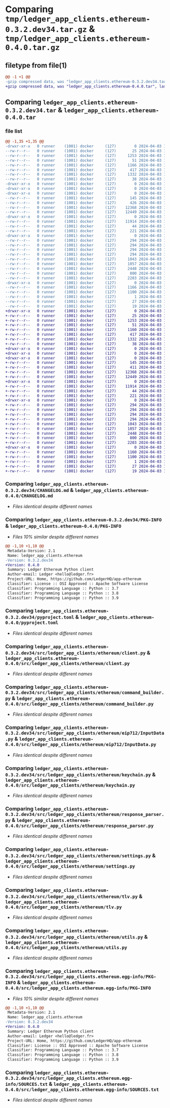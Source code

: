 # Comparing `tmp/ledger_app_clients.ethereum-0.3.2.dev34.tar.gz` & `tmp/ledger_app_clients.ethereum-0.4.0.tar.gz`

## filetype from file(1)

```diff
@@ -1 +1 @@
-gzip compressed data, was "ledger_app_clients.ethereum-0.3.2.dev34.tar", last modified: Wed Apr  3 11:58:54 2024, max compression
+gzip compressed data, was "ledger_app_clients.ethereum-0.4.0.tar", last modified: Wed Apr  3 11:59:57 2024, max compression
```

## Comparing `ledger_app_clients.ethereum-0.3.2.dev34.tar` & `ledger_app_clients.ethereum-0.4.0.tar`

### file list

```diff
@@ -1,35 +1,35 @@
-drwxr-xr-x   0 runner    (1001) docker     (127)        0 2024-04-03 11:58:54.083281 ledger_app_clients.ethereum-0.3.2.dev34/
--rw-r--r--   0 runner    (1001) docker     (127)       25 2024-04-03 11:58:48.000000 ledger_app_clients.ethereum-0.3.2.dev34/.gitignore
--rw-r--r--   0 runner    (1001) docker     (127)     1253 2024-04-03 11:58:48.000000 ledger_app_clients.ethereum-0.3.2.dev34/CHANGELOG.md
--rw-r--r--   0 runner    (1001) docker     (127)       51 2024-04-03 11:58:48.000000 ledger_app_clients.ethereum-0.3.2.dev34/MANIFEST.in
--rw-r--r--   0 runner    (1001) docker     (127)     1166 2024-04-03 11:58:54.083281 ledger_app_clients.ethereum-0.3.2.dev34/PKG-INFO
--rw-r--r--   0 runner    (1001) docker     (127)      417 2024-04-03 11:58:48.000000 ledger_app_clients.ethereum-0.3.2.dev34/README.md
--rw-r--r--   0 runner    (1001) docker     (127)     1332 2024-04-03 11:58:48.000000 ledger_app_clients.ethereum-0.3.2.dev34/pyproject.toml
--rw-r--r--   0 runner    (1001) docker     (127)       38 2024-04-03 11:58:54.083281 ledger_app_clients.ethereum-0.3.2.dev34/setup.cfg
-drwxr-xr-x   0 runner    (1001) docker     (127)        0 2024-04-03 11:58:54.079281 ledger_app_clients.ethereum-0.3.2.dev34/src/
-drwxr-xr-x   0 runner    (1001) docker     (127)        0 2024-04-03 11:58:54.079281 ledger_app_clients.ethereum-0.3.2.dev34/src/ledger_app_clients/
-drwxr-xr-x   0 runner    (1001) docker     (127)        0 2024-04-03 11:58:54.083281 ledger_app_clients.ethereum-0.3.2.dev34/src/ledger_app_clients/ethereum/
--rw-r--r--   0 runner    (1001) docker     (127)      145 2024-04-03 11:58:48.000000 ledger_app_clients.ethereum-0.3.2.dev34/src/ledger_app_clients/ethereum/__init__.py
--rw-r--r--   0 runner    (1001) docker     (127)      426 2024-04-03 11:58:53.000000 ledger_app_clients.ethereum-0.3.2.dev34/src/ledger_app_clients/ethereum/__version__.py
--rw-r--r--   0 runner    (1001) docker     (127)    12368 2024-04-03 11:58:48.000000 ledger_app_clients.ethereum-0.3.2.dev34/src/ledger_app_clients/ethereum/client.py
--rw-r--r--   0 runner    (1001) docker     (127)    12449 2024-04-03 11:58:48.000000 ledger_app_clients.ethereum-0.3.2.dev34/src/ledger_app_clients/ethereum/command_builder.py
-drwxr-xr-x   0 runner    (1001) docker     (127)        0 2024-04-03 11:58:54.083281 ledger_app_clients.ethereum-0.3.2.dev34/src/ledger_app_clients/ethereum/eip712/
--rw-r--r--   0 runner    (1001) docker     (127)    11914 2024-04-03 11:58:48.000000 ledger_app_clients.ethereum-0.3.2.dev34/src/ledger_app_clients/ethereum/eip712/InputData.py
--rw-r--r--   0 runner    (1001) docker     (127)       44 2024-04-03 11:58:48.000000 ledger_app_clients.ethereum-0.3.2.dev34/src/ledger_app_clients/ethereum/eip712/__init__.py
--rw-r--r--   0 runner    (1001) docker     (127)      221 2024-04-03 11:58:48.000000 ledger_app_clients.ethereum-0.3.2.dev34/src/ledger_app_clients/ethereum/eip712/struct.py
-drwxr-xr-x   0 runner    (1001) docker     (127)        0 2024-04-03 11:58:54.083281 ledger_app_clients.ethereum-0.3.2.dev34/src/ledger_app_clients/ethereum/keychain/
--rw-r--r--   0 runner    (1001) docker     (127)      294 2024-04-03 11:58:48.000000 ledger_app_clients.ethereum-0.3.2.dev34/src/ledger_app_clients/ethereum/keychain/cal.pem
--rw-r--r--   0 runner    (1001) docker     (127)      294 2024-04-03 11:58:48.000000 ledger_app_clients.ethereum-0.3.2.dev34/src/ledger_app_clients/ethereum/keychain/domain_name.pem
--rw-r--r--   0 runner    (1001) docker     (127)      294 2024-04-03 11:58:48.000000 ledger_app_clients.ethereum-0.3.2.dev34/src/ledger_app_clients/ethereum/keychain/nft.pem
--rw-r--r--   0 runner    (1001) docker     (127)      294 2024-04-03 11:58:48.000000 ledger_app_clients.ethereum-0.3.2.dev34/src/ledger_app_clients/ethereum/keychain/set_plugin.pem
--rw-r--r--   0 runner    (1001) docker     (127)     1043 2024-04-03 11:58:48.000000 ledger_app_clients.ethereum-0.3.2.dev34/src/ledger_app_clients/ethereum/keychain.py
--rw-r--r--   0 runner    (1001) docker     (127)     1057 2024-04-03 11:58:48.000000 ledger_app_clients.ethereum-0.3.2.dev34/src/ledger_app_clients/ethereum/response_parser.py
--rw-r--r--   0 runner    (1001) docker     (127)     2448 2024-04-03 11:58:48.000000 ledger_app_clients.ethereum-0.3.2.dev34/src/ledger_app_clients/ethereum/settings.py
--rw-r--r--   0 runner    (1001) docker     (127)      800 2024-04-03 11:58:48.000000 ledger_app_clients.ethereum-0.3.2.dev34/src/ledger_app_clients/ethereum/tlv.py
--rw-r--r--   0 runner    (1001) docker     (127)     2203 2024-04-03 11:58:48.000000 ledger_app_clients.ethereum-0.3.2.dev34/src/ledger_app_clients/ethereum/utils.py
-drwxr-xr-x   0 runner    (1001) docker     (127)        0 2024-04-03 11:58:54.083281 ledger_app_clients.ethereum-0.3.2.dev34/src/ledger_app_clients.ethereum.egg-info/
--rw-r--r--   0 runner    (1001) docker     (127)     1166 2024-04-03 11:58:53.000000 ledger_app_clients.ethereum-0.3.2.dev34/src/ledger_app_clients.ethereum.egg-info/PKG-INFO
--rw-r--r--   0 runner    (1001) docker     (127)     1100 2024-04-03 11:58:54.000000 ledger_app_clients.ethereum-0.3.2.dev34/src/ledger_app_clients.ethereum.egg-info/SOURCES.txt
--rw-r--r--   0 runner    (1001) docker     (127)        1 2024-04-03 11:58:53.000000 ledger_app_clients.ethereum-0.3.2.dev34/src/ledger_app_clients.ethereum.egg-info/dependency_links.txt
--rw-r--r--   0 runner    (1001) docker     (127)       27 2024-04-03 11:58:53.000000 ledger_app_clients.ethereum-0.3.2.dev34/src/ledger_app_clients.ethereum.egg-info/requires.txt
--rw-r--r--   0 runner    (1001) docker     (127)       19 2024-04-03 11:58:53.000000 ledger_app_clients.ethereum-0.3.2.dev34/src/ledger_app_clients.ethereum.egg-info/top_level.txt
+drwxr-xr-x   0 runner    (1001) docker     (127)        0 2024-04-03 11:59:57.169577 ledger_app_clients.ethereum-0.4.0/
+-rw-r--r--   0 runner    (1001) docker     (127)       25 2024-04-03 11:59:49.000000 ledger_app_clients.ethereum-0.4.0/.gitignore
+-rw-r--r--   0 runner    (1001) docker     (127)     1253 2024-04-03 11:59:49.000000 ledger_app_clients.ethereum-0.4.0/CHANGELOG.md
+-rw-r--r--   0 runner    (1001) docker     (127)       51 2024-04-03 11:59:49.000000 ledger_app_clients.ethereum-0.4.0/MANIFEST.in
+-rw-r--r--   0 runner    (1001) docker     (127)     1160 2024-04-03 11:59:57.169577 ledger_app_clients.ethereum-0.4.0/PKG-INFO
+-rw-r--r--   0 runner    (1001) docker     (127)      417 2024-04-03 11:59:49.000000 ledger_app_clients.ethereum-0.4.0/README.md
+-rw-r--r--   0 runner    (1001) docker     (127)     1332 2024-04-03 11:59:49.000000 ledger_app_clients.ethereum-0.4.0/pyproject.toml
+-rw-r--r--   0 runner    (1001) docker     (127)       38 2024-04-03 11:59:57.169577 ledger_app_clients.ethereum-0.4.0/setup.cfg
+drwxr-xr-x   0 runner    (1001) docker     (127)        0 2024-04-03 11:59:57.161577 ledger_app_clients.ethereum-0.4.0/src/
+drwxr-xr-x   0 runner    (1001) docker     (127)        0 2024-04-03 11:59:57.161577 ledger_app_clients.ethereum-0.4.0/src/ledger_app_clients/
+drwxr-xr-x   0 runner    (1001) docker     (127)        0 2024-04-03 11:59:57.165577 ledger_app_clients.ethereum-0.4.0/src/ledger_app_clients/ethereum/
+-rw-r--r--   0 runner    (1001) docker     (127)      145 2024-04-03 11:59:49.000000 ledger_app_clients.ethereum-0.4.0/src/ledger_app_clients/ethereum/__init__.py
+-rw-r--r--   0 runner    (1001) docker     (127)      411 2024-04-03 11:59:56.000000 ledger_app_clients.ethereum-0.4.0/src/ledger_app_clients/ethereum/__version__.py
+-rw-r--r--   0 runner    (1001) docker     (127)    12368 2024-04-03 11:59:49.000000 ledger_app_clients.ethereum-0.4.0/src/ledger_app_clients/ethereum/client.py
+-rw-r--r--   0 runner    (1001) docker     (127)    12449 2024-04-03 11:59:49.000000 ledger_app_clients.ethereum-0.4.0/src/ledger_app_clients/ethereum/command_builder.py
+drwxr-xr-x   0 runner    (1001) docker     (127)        0 2024-04-03 11:59:57.165577 ledger_app_clients.ethereum-0.4.0/src/ledger_app_clients/ethereum/eip712/
+-rw-r--r--   0 runner    (1001) docker     (127)    11914 2024-04-03 11:59:49.000000 ledger_app_clients.ethereum-0.4.0/src/ledger_app_clients/ethereum/eip712/InputData.py
+-rw-r--r--   0 runner    (1001) docker     (127)       44 2024-04-03 11:59:49.000000 ledger_app_clients.ethereum-0.4.0/src/ledger_app_clients/ethereum/eip712/__init__.py
+-rw-r--r--   0 runner    (1001) docker     (127)      221 2024-04-03 11:59:49.000000 ledger_app_clients.ethereum-0.4.0/src/ledger_app_clients/ethereum/eip712/struct.py
+drwxr-xr-x   0 runner    (1001) docker     (127)        0 2024-04-03 11:59:57.165577 ledger_app_clients.ethereum-0.4.0/src/ledger_app_clients/ethereum/keychain/
+-rw-r--r--   0 runner    (1001) docker     (127)      294 2024-04-03 11:59:49.000000 ledger_app_clients.ethereum-0.4.0/src/ledger_app_clients/ethereum/keychain/cal.pem
+-rw-r--r--   0 runner    (1001) docker     (127)      294 2024-04-03 11:59:49.000000 ledger_app_clients.ethereum-0.4.0/src/ledger_app_clients/ethereum/keychain/domain_name.pem
+-rw-r--r--   0 runner    (1001) docker     (127)      294 2024-04-03 11:59:49.000000 ledger_app_clients.ethereum-0.4.0/src/ledger_app_clients/ethereum/keychain/nft.pem
+-rw-r--r--   0 runner    (1001) docker     (127)      294 2024-04-03 11:59:49.000000 ledger_app_clients.ethereum-0.4.0/src/ledger_app_clients/ethereum/keychain/set_plugin.pem
+-rw-r--r--   0 runner    (1001) docker     (127)     1043 2024-04-03 11:59:49.000000 ledger_app_clients.ethereum-0.4.0/src/ledger_app_clients/ethereum/keychain.py
+-rw-r--r--   0 runner    (1001) docker     (127)     1057 2024-04-03 11:59:49.000000 ledger_app_clients.ethereum-0.4.0/src/ledger_app_clients/ethereum/response_parser.py
+-rw-r--r--   0 runner    (1001) docker     (127)     2448 2024-04-03 11:59:49.000000 ledger_app_clients.ethereum-0.4.0/src/ledger_app_clients/ethereum/settings.py
+-rw-r--r--   0 runner    (1001) docker     (127)      800 2024-04-03 11:59:49.000000 ledger_app_clients.ethereum-0.4.0/src/ledger_app_clients/ethereum/tlv.py
+-rw-r--r--   0 runner    (1001) docker     (127)     2203 2024-04-03 11:59:49.000000 ledger_app_clients.ethereum-0.4.0/src/ledger_app_clients/ethereum/utils.py
+drwxr-xr-x   0 runner    (1001) docker     (127)        0 2024-04-03 11:59:57.169577 ledger_app_clients.ethereum-0.4.0/src/ledger_app_clients.ethereum.egg-info/
+-rw-r--r--   0 runner    (1001) docker     (127)     1160 2024-04-03 11:59:57.000000 ledger_app_clients.ethereum-0.4.0/src/ledger_app_clients.ethereum.egg-info/PKG-INFO
+-rw-r--r--   0 runner    (1001) docker     (127)     1100 2024-04-03 11:59:57.000000 ledger_app_clients.ethereum-0.4.0/src/ledger_app_clients.ethereum.egg-info/SOURCES.txt
+-rw-r--r--   0 runner    (1001) docker     (127)        1 2024-04-03 11:59:57.000000 ledger_app_clients.ethereum-0.4.0/src/ledger_app_clients.ethereum.egg-info/dependency_links.txt
+-rw-r--r--   0 runner    (1001) docker     (127)       27 2024-04-03 11:59:57.000000 ledger_app_clients.ethereum-0.4.0/src/ledger_app_clients.ethereum.egg-info/requires.txt
+-rw-r--r--   0 runner    (1001) docker     (127)       19 2024-04-03 11:59:57.000000 ledger_app_clients.ethereum-0.4.0/src/ledger_app_clients.ethereum.egg-info/top_level.txt
```

### Comparing `ledger_app_clients.ethereum-0.3.2.dev34/CHANGELOG.md` & `ledger_app_clients.ethereum-0.4.0/CHANGELOG.md`

 * *Files identical despite different names*

### Comparing `ledger_app_clients.ethereum-0.3.2.dev34/PKG-INFO` & `ledger_app_clients.ethereum-0.4.0/PKG-INFO`

 * *Files 10% similar despite different names*

```diff
@@ -1,10 +1,10 @@
 Metadata-Version: 2.1
 Name: ledger_app_clients.ethereum
-Version: 0.3.2.dev34
+Version: 0.4.0
 Summary: Ledger Ethereum Python client
 Author-email: Ledger <hello@ledger.fr>
 Project-URL: Home, https://github.com/LedgerHQ/app-ethereum
 Classifier: License :: OSI Approved :: Apache Software License
 Classifier: Programming Language :: Python :: 3.7
 Classifier: Programming Language :: Python :: 3.8
 Classifier: Programming Language :: Python :: 3.9
```

### Comparing `ledger_app_clients.ethereum-0.3.2.dev34/pyproject.toml` & `ledger_app_clients.ethereum-0.4.0/pyproject.toml`

 * *Files identical despite different names*

### Comparing `ledger_app_clients.ethereum-0.3.2.dev34/src/ledger_app_clients/ethereum/client.py` & `ledger_app_clients.ethereum-0.4.0/src/ledger_app_clients/ethereum/client.py`

 * *Files identical despite different names*

### Comparing `ledger_app_clients.ethereum-0.3.2.dev34/src/ledger_app_clients/ethereum/command_builder.py` & `ledger_app_clients.ethereum-0.4.0/src/ledger_app_clients/ethereum/command_builder.py`

 * *Files identical despite different names*

### Comparing `ledger_app_clients.ethereum-0.3.2.dev34/src/ledger_app_clients/ethereum/eip712/InputData.py` & `ledger_app_clients.ethereum-0.4.0/src/ledger_app_clients/ethereum/eip712/InputData.py`

 * *Files identical despite different names*

### Comparing `ledger_app_clients.ethereum-0.3.2.dev34/src/ledger_app_clients/ethereum/keychain.py` & `ledger_app_clients.ethereum-0.4.0/src/ledger_app_clients/ethereum/keychain.py`

 * *Files identical despite different names*

### Comparing `ledger_app_clients.ethereum-0.3.2.dev34/src/ledger_app_clients/ethereum/response_parser.py` & `ledger_app_clients.ethereum-0.4.0/src/ledger_app_clients/ethereum/response_parser.py`

 * *Files identical despite different names*

### Comparing `ledger_app_clients.ethereum-0.3.2.dev34/src/ledger_app_clients/ethereum/settings.py` & `ledger_app_clients.ethereum-0.4.0/src/ledger_app_clients/ethereum/settings.py`

 * *Files identical despite different names*

### Comparing `ledger_app_clients.ethereum-0.3.2.dev34/src/ledger_app_clients/ethereum/tlv.py` & `ledger_app_clients.ethereum-0.4.0/src/ledger_app_clients/ethereum/tlv.py`

 * *Files identical despite different names*

### Comparing `ledger_app_clients.ethereum-0.3.2.dev34/src/ledger_app_clients/ethereum/utils.py` & `ledger_app_clients.ethereum-0.4.0/src/ledger_app_clients/ethereum/utils.py`

 * *Files identical despite different names*

### Comparing `ledger_app_clients.ethereum-0.3.2.dev34/src/ledger_app_clients.ethereum.egg-info/PKG-INFO` & `ledger_app_clients.ethereum-0.4.0/src/ledger_app_clients.ethereum.egg-info/PKG-INFO`

 * *Files 10% similar despite different names*

```diff
@@ -1,10 +1,10 @@
 Metadata-Version: 2.1
 Name: ledger_app_clients.ethereum
-Version: 0.3.2.dev34
+Version: 0.4.0
 Summary: Ledger Ethereum Python client
 Author-email: Ledger <hello@ledger.fr>
 Project-URL: Home, https://github.com/LedgerHQ/app-ethereum
 Classifier: License :: OSI Approved :: Apache Software License
 Classifier: Programming Language :: Python :: 3.7
 Classifier: Programming Language :: Python :: 3.8
 Classifier: Programming Language :: Python :: 3.9
```

### Comparing `ledger_app_clients.ethereum-0.3.2.dev34/src/ledger_app_clients.ethereum.egg-info/SOURCES.txt` & `ledger_app_clients.ethereum-0.4.0/src/ledger_app_clients.ethereum.egg-info/SOURCES.txt`

 * *Files identical despite different names*

